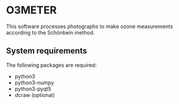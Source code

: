 # O3METER
This software processes photographs to make ozone measurements according to the Schönbein method.

## System requirements

The following packages are required:

* python3
* python3-numpy
* python3-pyqt5
* dcraw (optional)
